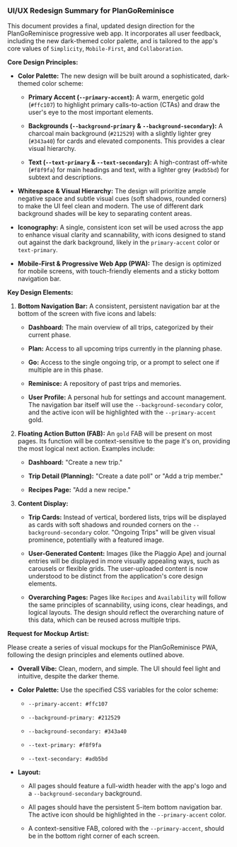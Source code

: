 ### UI/UX Redesign Summary for PlanGoReminisce

This document provides a final, updated design direction for the PlanGoReminisce progressive web app. It incorporates all user feedback, including the new dark-themed color palette, and is tailored to the app's core values of `Simplicity`, `Mobile-First`, and `Collaboration`.

**Core Design Principles:**

- **Color Palette:** The new design will be built around a sophisticated, dark-themed color scheme:
    
    - **Primary Accent (`--primary-accent`):** A warm, energetic gold (`#ffc107`) to highlight primary calls-to-action (CTAs) and draw the user's eye to the most important elements.
        
    - **Backgrounds (`--background-primary` & `--background-secondary`):** A charcoal main background (`#212529`) with a slightly lighter grey (`#343a40`) for cards and elevated components. This provides a clear visual hierarchy.
        
    - **Text (`--text-primary` & `--text-secondary`):** A high-contrast off-white (`#f8f9fa`) for main headings and text, with a lighter grey (`#adb5bd`) for subtext and descriptions.
        
- **Whitespace & Visual Hierarchy:** The design will prioritize ample negative space and subtle visual cues (soft shadows, rounded corners) to make the UI feel clean and modern. The use of different dark background shades will be key to separating content areas.
    
- **Iconography:** A single, consistent icon set will be used across the app to enhance visual clarity and scannability, with icons designed to stand out against the dark background, likely in the `primary-accent` color or `text-primary`.
    
- **Mobile-First & Progressive Web App (PWA):** The design is optimized for mobile screens, with touch-friendly elements and a sticky bottom navigation bar.
    

**Key Design Elements:**

1. **Bottom Navigation Bar:** A consistent, persistent navigation bar at the bottom of the screen with five icons and labels:
    
    - **Dashboard:** The main overview of all trips, categorized by their current phase.
        
    - **Plan:** Access to all upcoming trips currently in the planning phase.
        
    - **Go:** Access to the single ongoing trip, or a prompt to select one if multiple are in this phase.
        
    - **Reminisce:** A repository of past trips and memories.
        
    - **User Profile:** A personal hub for settings and account management. The navigation bar itself will use the `--background-secondary` color, and the active icon will be highlighted with the `--primary-accent` gold.
        
2. **Floating Action Button (FAB):** An `gold` FAB will be present on most pages. Its function will be context-sensitive to the page it's on, providing the most logical next action. Examples include:
    
    - **Dashboard:** "Create a new trip."
        
    - **Trip Detail (Planning):** "Create a date poll" or "Add a trip member."
        
    - **Recipes Page:** "Add a new recipe."
        
3. **Content Display:**
    
    - **Trip Cards:** Instead of vertical, bordered lists, trips will be displayed as cards with soft shadows and rounded corners on the `--background-secondary` color. "Ongoing Trips" will be given visual prominence, potentially with a featured image.
        
    - **User-Generated Content:** Images (like the Piaggio Ape) and journal entries will be displayed in more visually appealing ways, such as carousels or flexible grids. The user-uploaded content is now understood to be distinct from the application's core design elements.
        
    - **Overarching Pages:** Pages like `Recipes` and `Availability` will follow the same principles of scannability, using icons, clear headings, and logical layouts. The design should reflect the overarching nature of this data, which can be reused across multiple trips.
        

**Request for Mockup Artist:**

Please create a series of visual mockups for the PlanGoReminisce PWA, following the design principles and elements outlined above.

- **Overall Vibe:** Clean, modern, and simple. The UI should feel light and intuitive, despite the darker theme.
    
- **Color Palette:** Use the specified CSS variables for the color scheme:
    
    - `--primary-accent: #ffc107`
        
    - `--background-primary: #212529`
        
    - `--background-secondary: #343a40`
        
    - `--text-primary: #f8f9fa`
        
    - `--text-secondary: #adb5bd`
        
- **Layout:**
    
    - All pages should feature a full-width header with the app's logo and a `--background-secondary` background.
        
    - All pages should have the persistent 5-item bottom navigation bar. The active icon should be highlighted in the `--primary-accent` color.
        
    - A context-sensitive FAB, colored with the `--primary-accent`, should be in the bottom right corner of each screen.